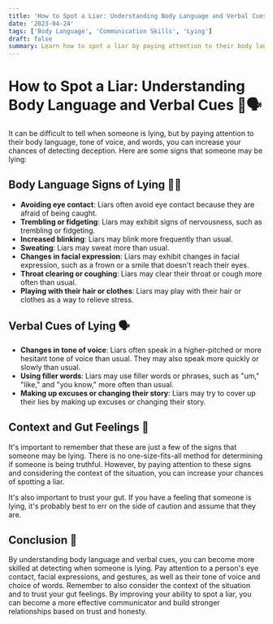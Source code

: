 ```yaml
---
title: 'How to Spot a Liar: Understanding Body Language and Verbal Cues 👀🗣️'
date: '2023-04-24'
tags: ['Body Language', 'Communication Skills', 'Lying']
draft: false
summary: Learn how to spot a liar by paying attention to their body language, tone of voice, and words. By understanding these verbal and nonverbal cues, you can become more skilled at detecting when someone is lying. 👀🗣️
---
```


# How to Spot a Liar: Understanding Body Language and Verbal Cues 👀🗣️

It can be difficult to tell when someone is lying, but by paying attention to their body language, tone of voice, and words, you can increase your chances of detecting deception. Here are some signs that someone may be lying:

## Body Language Signs of Lying 🕵️‍♀️

- **Avoiding eye contact**: Liars often avoid eye contact because they are afraid of being caught.
- **Trembling or fidgeting**: Liars may exhibit signs of nervousness, such as trembling or fidgeting.
- **Increased blinking**: Liars may blink more frequently than usual.
- **Sweating**: Liars may sweat more than usual.
- **Changes in facial expression**: Liars may exhibit changes in facial expression, such as a frown or a smile that doesn't reach their eyes.
- **Throat clearing or coughing**: Liars may clear their throat or cough more often than usual.
- **Playing with their hair or clothes**: Liars may play with their hair or clothes as a way to relieve stress.

## Verbal Cues of Lying 🗣️

- **Changes in tone of voice**: Liars often speak in a higher-pitched or more hesitant tone of voice than usual. They may also speak more quickly or slowly than usual.
- **Using filler words**: Liars may use filler words or phrases, such as "um," "like," and "you know," more often than usual.
- **Making up excuses or changing their story**: Liars may try to cover up their lies by making up excuses or changing their story.

## Context and Gut Feelings 🤔

It's important to remember that these are just a few of the signs that someone may be lying. There is no one-size-fits-all method for determining if someone is being truthful. However, by paying attention to these signs and considering the context of the situation, you can increase your chances of spotting a liar. 

It's also important to trust your gut. If you have a feeling that someone is lying, it's probably best to err on the side of caution and assume that they are.

## Conclusion 🎉

By understanding body language and verbal cues, you can become more skilled at detecting when someone is lying. Pay attention to a person's eye contact, facial expressions, and gestures, as well as their tone of voice and choice of words. Remember to also consider the context of the situation and to trust your gut feelings. By improving your ability to spot a liar, you can become a more effective communicator and build stronger relationships based on trust and honesty.
